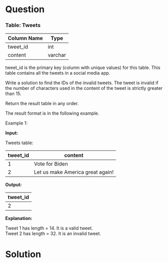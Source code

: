# Question
### Table: Tweets

| Column Name | Type    |
|-------------|---------|
| tweet_id    | int     |
| content     | varchar |

tweet_id is the primary key (column with unique values) for this table. This table contains all the tweets in a social media app.

Write a solution to find the IDs of the invalid tweets. The tweet is invalid if the number of characters used in the content of the tweet is strictly greater than 15.

Return the result table in any order.

The result format is in the following example.

Example 1:

**Input:**

Tweets table:

| tweet_id | content                          |
|----------|----------------------------------|
| 1        | Vote for Biden                   |
| 2        | Let us make America great again! |

**Output:**

| tweet_id |
|----------|
| 2        |

**Explanation:**

Tweet 1 has length = 14. It is a valid tweet.  
Tweet 2 has length = 32. It is an invalid tweet.

# Solution
